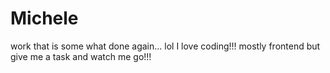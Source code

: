 # Michele
work that is some what done again... lol I love coding!!! mostly frontend but give me a task and watch me go!!!
